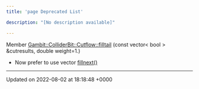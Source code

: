 ```yaml
---
title: 'page Deprecated List'

description: "[No description available]"

---
```












Member [Gambit::ColliderBit::Cutflow::filltail](/documentation/code/darkbit_development/classes/structgambit_1_1colliderbit_1_1cutflow/#function-filltail)  (const vector< bool > &cutresults, double weight=1.)

* Now prefer to use vector [fillnext()](/documentation/code/darkbit_development/classes/structgambit_1_1colliderbit_1_1cutflow/#function-fillnext)

-------------------------------

Updated on 2022-08-02 at 18:18:48 +0000

